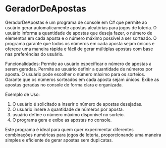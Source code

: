 # GeradorDeApostas
GeradorDeApostas é um programa de console em C# que permite ao usuário gerar automaticamente apostas aleatórias para jogos de loteria. O usuário informa a quantidade de apostas que deseja fazer, o número de elementos em cada aposta e o número máximo possível a ser sorteado. O programa garante que todos os números em cada aposta sejam únicos e oferece uma maneira rápida e fácil de gerar múltiplas apostas com base nas preferências do usuário.

Funcionalidades:
Permite ao usuário especificar o número de apostas a serem geradas.
Permite ao usuário definir a quantidade de números por aposta.
O usuário pode escolher o número máximo para os sorteios.
Garante que os números sorteados em cada aposta sejam únicos.
Exibe as apostas geradas no console de forma clara e organizada.

Exemplo de Uso:
 1. O usuário é solicitado a inserir o número de apostas desejadas.
 2. O usuário insere a quantidade de números por aposta.
 3. usuário define o número máximo disponível no sorteio.
 4. O programa gera e exibe as apostas no console.

Este programa é ideal para quem quer experimentar diferentes combinações numéricas para jogos de loteria, proporcionando uma maneira simples e eficiente de gerar apostas sem duplicatas.
